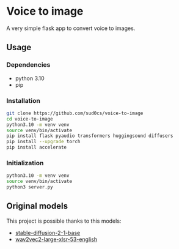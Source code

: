 # Voice to image

A very simple flask app to convert voice to images.

## Usage

### Dependencies

- python 3.10
- pip

### Installation

```bash
git clone https://github.com/sud0cs/voice-to-image
cd voice-to-image
python3.10 -m venv venv
source venv/bin/activate
pip install flask pyaudio transformers huggingsound diffusers
pip install --upgrade torch
pip install accelerate
```

### Initialization

```bash
python3.10 -m venv venv
source venv/bin/activate
python3 server.py
```

## Original models
This project is possible thanks to this models:
- [stable-diffusion-2-1-base](https://huggingface.co/stabilityai/stable-diffusion-2-1-base)
- [wav2vec2-large-xlsr-53-english](https://huggingface.co/jonatasgrosman/wav2vec2-large-xlsr-53-english)
